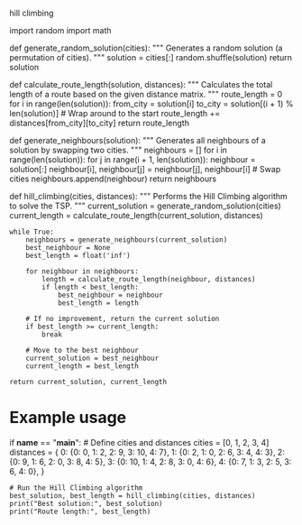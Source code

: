 hill climbing 

import random
import math

def generate_random_solution(cities):
    """
    Generates a random solution (a permutation of cities).
    """
    solution = cities[:]
    random.shuffle(solution)
    return solution

def calculate_route_length(solution, distances):
    """
    Calculates the total length of a route based on the given distance matrix.
    """
    route_length = 0
    for i in range(len(solution)):
        from_city = solution[i]
        to_city = solution[(i + 1) % len(solution)]  # Wrap around to the start
        route_length += distances[from_city][to_city]
    return route_length

def generate_neighbours(solution):
    """
    Generates all neighbours of a solution by swapping two cities.
    """
    neighbours = []
    for i in range(len(solution)):
        for j in range(i + 1, len(solution)):
            neighbour = solution[:]
            neighbour[i], neighbour[j] = neighbour[j], neighbour[i]  # Swap cities
            neighbours.append(neighbour)
    return neighbours

def hill_climbing(cities, distances):
    """
    Performs the Hill Climbing algorithm to solve the TSP.
    """
    current_solution = generate_random_solution(cities)
    current_length = calculate_route_length(current_solution, distances)

    while True:
        neighbours = generate_neighbours(current_solution)
        best_neighbour = None
        best_length = float('inf')

        for neighbour in neighbours:
            length = calculate_route_length(neighbour, distances)
            if length < best_length:
                best_neighbour = neighbour
                best_length = length

        # If no improvement, return the current solution
        if best_length >= current_length:
            break

        # Move to the best neighbour
        current_solution = best_neighbour
        current_length = best_length

    return current_solution, current_length

# Example usage
if __name__ == "__main__":
    # Define cities and distances
    cities = [0, 1, 2, 3, 4]
    distances = {
        0: {0: 0, 1: 2, 2: 9, 3: 10, 4: 7},
        1: {0: 2, 1: 0, 2: 6, 3: 4, 4: 3},
        2: {0: 9, 1: 6, 2: 0, 3: 8, 4: 5},
        3: {0: 10, 1: 4, 2: 8, 3: 0, 4: 6},
        4: {0: 7, 1: 3, 2: 5, 3: 6, 4: 0},
    }

    # Run the Hill Climbing algorithm
    best_solution, best_length = hill_climbing(cities, distances)
    print("Best solution:", best_solution)
    print("Route length:", best_length)
